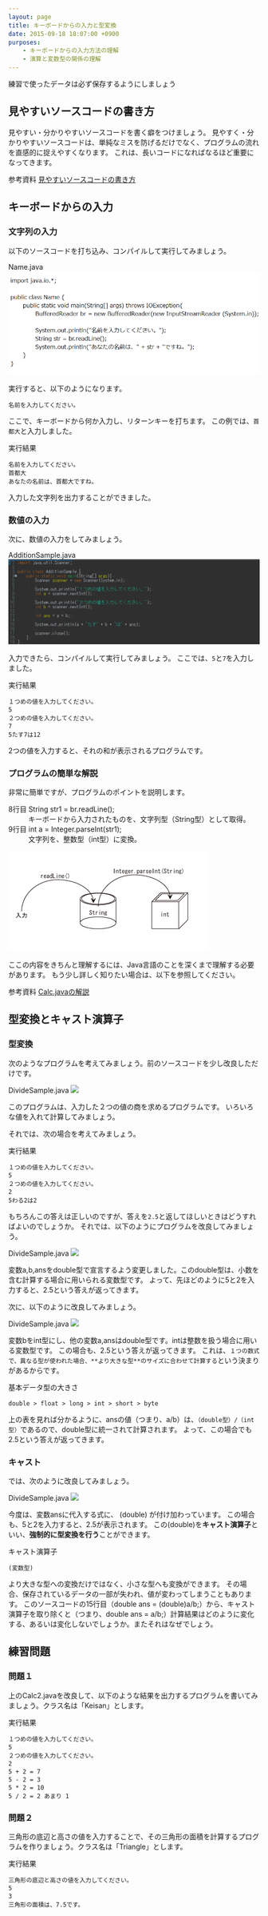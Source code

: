 ```yaml
---
layout: page
title: キーボードからの入力と型変換
date: 2015-09-18 18:07:00 +0900
purposes:
    - キーボードからの入力方法の理解
    - 演算と変数型の関係の理解
---
```


練習で使ったデータは必ず保存するようにしましょう

見やすいソースコードの書き方
--------------

見やすい・分かりやすいソースコードを書く癖をつけましょう。
見やすく・分かりやすいソースコードは、単純なミスを防げるだけでなく、プログラムの流れを直感的に捉えやすくなります。
これは、長いコードになればなるほど重要になってきます。

<span class="label label-info">参考資料</span> [見やすいソースコードの書き方](../appendix/goodsource.html)

キーボードからの入力
--------------

### 文字列の入力

以下のソースコードを打ち込み、コンパイルして実行してみましょう。

Name.java
![](./pic/Name.png)

実行すると、以下のようになります。

    名前を入力してください。

ここで、キーボードから何か入力し、リターンキーを打ちます。
この例では、`首都大`と入力しました。

実行結果

    名前を入力してください。
    首都大
    あなたの名前は、首都大ですね。

入力した文字列を出力することができました。

### 数値の入力

次に、数値の入力をしてみましょう。

AdditionSample.java
![](./pic/AdditionSample.png)

入力できたら、コンパイルして実行してみましょう。
ここでは、`5`と`7`を入力しました。

実行結果

    １つめの値を入力してください。
    5
    ２つめの値を入力してください。
    7
    5たす7は12

2つの値を入力すると、それの和が表示されるプログラムです。

### プログラムの簡単な解説

非常に簡単ですが、プログラムのポイントを説明します。

<dl>
<dt>8行目 String str1 = br.readLine();</dt>
<dd>キーボードから入力されたものを、文字列型（String型）として取得。</dd>
<dt>9行目 int a = Integer.parseInt(str1);</dt>
<dd>文字列を、整数型（int型）に変換。</dd>
</dl>

![](./pic/calcjava.png)

ここの内容をきちんと理解するには、Java言語のことを深くまで理解する必要があります。
もう少し詳しく知りたい場合は、以下を参照してください。

<span class="label label-info">参考資料</span> [Calc.javaの解説](../appendix/calcjava.html)

型変換とキャスト演算子
--------------

### 型変換

次のようなプログラムを考えてみましょう。前のソースコードを少し改良しただけです。

DivideSample.java
![](./pic/DivideSample.png)

このプログラムは、入力した２つの値の商を求めるプログラムです。
いろいろな値を入れて計算してみましょう。

それでは、次の場合を考えてみましょう。

実行結果

    １つめの値を入力してください。
    5
    ２つめの値を入力してください。
    2
    5わる2は2

もちろんこの答えは正しいのですが、答えを`2.5`と返してほしいときはどうすればよいのでしょうか。
それでは、以下のようにプログラムを改良してみましょう。

DivideSample.java
![](./pic/DivideSampleMod1.png)

変数a,b,ansをdouble型で宣言するよう変更しました。このdouble型は、小数を含む計算する場合に用いられる変数型です。
よって、先ほどのように5と2を入力すると、2.5という答えが返ってきます。

次に、以下のように改良してみましょう。

DivideSample.java
![](./pic/DivideSampleMod2.png)

変数bをint型にし、他の変数a,ansはdouble型です。intは整数を扱う場合に用いる変数型です。
この場合も、2.5という答えが返ってきます。
これは、`１つの数式で、異なる型が使われた場合、**より大きな型**のサイズに合わせて計算する`という決まりがあるからです。

基本データ型の大きさ

    double > float > long > int > short > byte

上の表を見れば分かるように、ansの値（つまり、a/b）は、`（double型）/（int型）`であるので、double型に統一されて計算されます。
よって、この場合でも2.5という答えが返ってきます。

### キャスト

では、次のように改良してみましょう。

DivideSample.java
![](./pic/DivideSampleMod3.png)

今度は、変数ansに代入する式に、 (double) が付け加わっています。
この場合も、5と2を入力すると、2.5が表示されます。
この(double)を**キャスト演算子**といい、**強制的に型変換を行う**ことができます。

キャスト演算子

    (変数型)

より大きな型への変換だけではなく、小さな型へも変換ができます。
その場合、保存されているデータの一部が失われ、値が変わってしまうこともあります。
このソースコードの15行目（double ans = (double)a/b;）から、キャスト演算子を取り除くと（つまり、double ans = a/b;）計算結果はどのように変化する、あるいは変化しないでしょうか。またそれはなぜでしょう。

練習問題
--------------

### 問題１

上のCalc2.javaを改良して、以下のような結果を出力するプログラムを書いてみましょう。クラス名は「Keisan」とします。

実行結果

    １つめの値を入力してください。
    5
    ２つめの値を入力してください。
    2
    5 + 2 = 7
    5 - 2 = 3
    5 * 2 = 10
    5 / 2 = 2 あまり 1

### 問題２

三角形の底辺と高さの値を入力することで、その三角形の面積を計算するプログラムを作りましょう。クラス名は「Triangle」とします。

実行結果

    三角形の底辺と高さの値を入力してください。
    5
    3
    三角形の面積は、7.5です。
